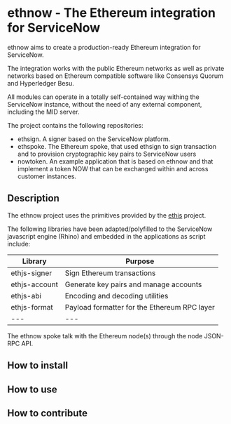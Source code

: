 # ethnow - The Ethereum integration for ServiceNow

ethnow aims to create a production-ready Ethereum integration for ServiceNow. 

The integration works with the public Ethereum networks as well as private networks based on Ethereum compatible software like Consensys Quorum and Hyperledger Besu.


All modules can operate in a totally self-contained way withing the ServiceNow instance, without the need of any external component, including the MID server.

The project contains the following repositories:
- ethsign. A signer based on the ServiceNow platform.
- ethspoke. The Ethereum spoke, that used ethsign to sign transaction and to provision cryptographic key pairs to ServiceNow users
- nowtoken. An example application that is based on ethnow and that implement a token NOW that can be exchanged within and across customer instances.

## Description

The ethnow project uses the primitives provided by the [ethjs](https://github.com/ethjs) project.

The following libraries have been adapted/polyfilled to the ServiceNow javascript engine (Rhino) and embedded in the applications as script include:

| Library | Purpose |
|---|---|
|ethjs-signer| Sign Ethereum transactions|
|ethjs-account| Generate key pairs and manage accounts|
|ethjs-abi| Encoding and decoding utilities|
|ethjs-format| Payload formatter for the Ethereum RPC layer |
|---|---|

The ethnow spoke talk with the Ethereum node(s) through the node JSON-RPC API.

## How to install 




## How to use


## How to contribute





